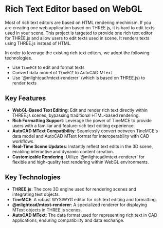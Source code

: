 # Rich Text Editor based on WebGL

Most of rich text editors are based on HTML rendering mechinism. If you are creating one web application based on THREE.js, it is hard to edit texts used in your scene. This project is targeted to provide one rich text editor for THREE.js and allow users to edit texts used in scene. It renders texts using THREE.js instead of HTML.

In order to leverage the existing rich text editors, we adopt the following technologies.

- Use `TineMCE` to edit and format texts
- Convert data model of `TineMCE` to AutoCAD MText
- Use '@mlightcad/mtext-renderer' (which is based on THREE.js) to render texts

## Key Features

- **WebGL-Based Text Editing**: Edit and render rich text directly within THREE.js scenes, bypassing traditional HTML-based rendering.
- **Rich Formatting Support**: Leverage the power of TineMCE to provide users with a familiar and feature-rich text editing experience.
- **AutoCAD MText Compatibility**: Seamlessly convert between TineMCE's data model and AutoCAD MText format for interoperability with CAD workflows.
- **Real-Time Scene Updates**: Instantly reflect text edits in the 3D scene, enabling interactive and dynamic content creation.
- **Customizable Rendering**: Utilize '@mlightcad/mtext-renderer' for flexible and high-quality text rendering within WebGL environments.

## Key Technologies

- **THREE.js**: The core 3D engine used for rendering scenes and integrating text objects.
- **TineMCE**: A robust WYSIWYG editor for rich text editing and formatting.
- **@mlightcad/mtext-renderer**: A specialized renderer for displaying MText objects in THREE.js scenes.
- **AutoCAD MText**: The data format used for representing rich text in CAD applications, ensuring compatibility and data exchange.
